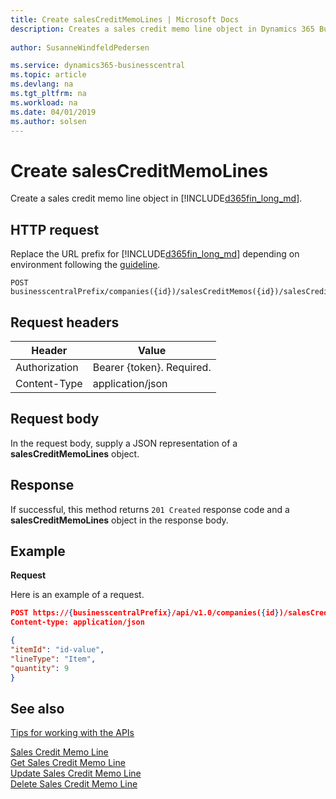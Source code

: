 ```yaml
---
title: Create salesCreditMemoLines | Microsoft Docs
description: Creates a sales credit memo line object in Dynamics 365 Business Central.
 
author: SusanneWindfeldPedersen

ms.service: dynamics365-businesscentral
ms.topic: article
ms.devlang: na
ms.tgt_pltfrm: na
ms.workload: na
ms.date: 04/01/2019
ms.author: solsen
---
```


# Create salesCreditMemoLines
Create a sales credit memo line object in [!INCLUDE[d365fin_long_md](../../includes/d365fin_long_md.md)].

## HTTP request
Replace the URL prefix for [!INCLUDE[d365fin_long_md](../../includes/d365fin_long_md.md)] depending on environment following the [guideline](../../v1.0/endpoints-apis-for-dynamics.md).

```
POST businesscentralPrefix/companies({id})/salesCreditMemos({id})/salesCreditMemoLines
```

## Request headers

|Header|Value|
|------|-----|
|Authorization  |Bearer {token}. Required.    |
|Content-Type   |application/json    |

## Request body
In the request body, supply a JSON representation of a **salesCreditMemoLines** object.

## Response
If successful, this method returns ```201 Created``` response code and a **salesCreditMemoLines** object in the response body.

## Example

**Request**

Here is an example of a request.

```json
POST https://{businesscentralPrefix}/api/v1.0/companies({id})/salesCreditMemos({id})/salesCreditMemoLines
Content-type: application/json

{
"itemId": "id-value",
"lineType": "Item",
"quantity": 9
}
```
## See also
[Tips for working with the APIs](business-central/dev-itpro/developer/devenv-connect-apps-tips)

[Sales Credit Memo Line](../resources/dynamics_salescreditmemoline.md)  
[Get Sales Credit Memo Line](../api/dynamics_salescreditmemoline_get.md)  
[Update Sales Credit Memo Line](../api/dynamics_salescreditmemoline_update.md)  
[Delete Sales Credit Memo Line](../api/dynamics_salescreditmemoline_delete.md)  